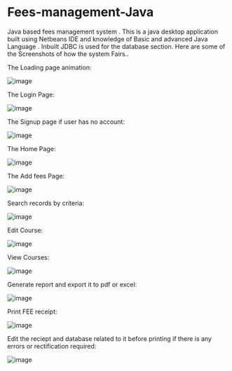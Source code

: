 # Fees-management-Java
Java based fees management system .
This is a java desktop application built using Netbeans IDE and knowledge of Basic and advanced Java Language .
Inbuilt JDBC is used for the database section.
Here are some of the Screenshots of how the system Fairs..

The Loading page animation: 

![image](https://github.com/PrajwolChand/Fees-management-Java/assets/136473944/7b44e775-797b-471e-a49d-a8bb93febc30)


The Login Page:

![image](https://github.com/PrajwolChand/Fees-management-Java/assets/136473944/1e34a05c-dd55-417f-b95f-4d22c858c833)


The Signup page if user has no account:

![image](https://github.com/PrajwolChand/Fees-management-Java/assets/136473944/45590f8e-66a7-4730-bd8b-e6e9b330e0e6)


The Home Page:

![image](https://github.com/PrajwolChand/Fees-management-Java/assets/136473944/3710859d-0362-41c3-bf43-8fc3450defde)

The Add fees Page:

![image](https://github.com/PrajwolChand/Fees-management-Java/assets/136473944/2f6c11f1-83a0-47f6-9899-402e16734f93)

Search records by criteria:

![image](https://github.com/PrajwolChand/Fees-management-Java/assets/136473944/48c1bfd1-08de-4f1e-bb96-df7ff3c40674)

Edit Course:

![image](https://github.com/PrajwolChand/Fees-management-Java/assets/136473944/eaef1279-62cf-48b5-87b6-f11cb34dd5a0)


View Courses:

![image](https://github.com/PrajwolChand/Fees-management-Java/assets/136473944/58615a77-5fcf-4aac-9853-a59d6d18b4da)

Generate report and export it to pdf or excel:

![image](https://github.com/PrajwolChand/Fees-management-Java/assets/136473944/4576d260-defb-48ef-8411-834da5b21ff1)

Print FEE receipt:

![image](https://github.com/PrajwolChand/Fees-management-Java/assets/136473944/7ac3b590-6a3c-4b58-8f01-f7511d86a309)


Edit the reciept and database related to it before printing if there is any errors or rectification required:

![image](https://github.com/PrajwolChand/Fees-management-Java/assets/136473944/8f96d5f0-a127-4423-984d-b4350cc77ed7)









